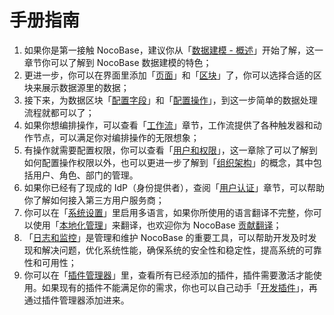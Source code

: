 # 手册指南

1. 如果你是第一接触 NocoBase，建议你从「[数据建模 - 概述](/handbook/data-modeling)」开始了解，这一章节你可以了解到 NocoBase 数据建模的特色；
2. 更进一步，你可以在界面里添加「[页面](/handbook/ui/pages)」和「[区块](/handbook/ui/blocks)」了，你可以选择合适的区块来展示数据源里的数据；
3. 接下来，为数据区块「[配置字段](/handbook/ui/fields)」和「[配置操作](/handbook/ui/actions)」，到这一步简单的数据处理流程就都可以了；
4. 如果你想编排操作，可以查看「[工作流](/handbook/workflow)」章节，工作流提供了各种触发器和动作节点，可以满足你对编排操作的无限想象；
5. 有操作就需要配置权限，你可以查看「[用户和权限](/handbook/acl)」，这一章除了可以了解到如何配置操作权限以外，也可以更进一步了解到「[组织架构](/handbook/departments)」的概念，其中包括用户、角色、部门的管理。
6. 如果你已经有了现成的 IdP（身份提供者），查阅「[用户认证](/handbook/auth)」章节，可以帮助你了解如何接入第三方用户服务商；
7. 你可以在「[系统设置](/handbook/system-settings)」里启用多语言，如果你所使用的语言翻译不完整，你可以使用「[本地化管理](/handbook/localization-management)」来翻译，也欢迎你为 NocoBase [贡献翻译](/welcome/community/translations)；
8. 「[日志和监控](/handbook/logger)」是管理和维护 NocoBase 的重要工具，可以帮助开发及时发现和解决问题，优化系统性能，确保系统的安全性和稳定性，提高系统的可靠性和可用性；
9. 你可以在「[插件管理器](/handbook/plugin-manager)」里，查看所有已经添加的插件，插件需要激活才能使用。如果现有的插件不能满足你的需求，你也可以自己动手「[开发插件](/development)」，再通过插件管理器添加进来。
